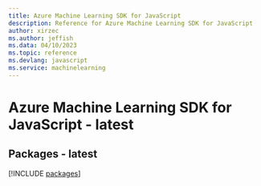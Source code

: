 ```yaml
---
title: Azure Machine Learning SDK for JavaScript
description: Reference for Azure Machine Learning SDK for JavaScript
author: xirzec
ms.author: jeffish
ms.data: 04/10/2023
ms.topic: reference
ms.devlang: javascript
ms.service: machinelearning
---
```

# Azure Machine Learning SDK for JavaScript - latest
## Packages - latest
[!INCLUDE [packages](machine-learning-index.md)]